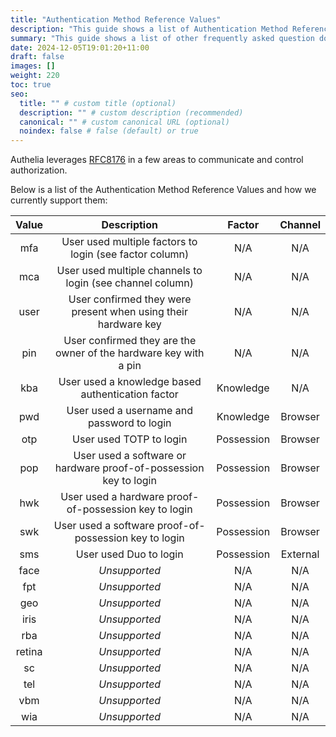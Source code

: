 ```yaml
---
title: "Authentication Method Reference Values"
description: "This guide shows a list of Authentication Method Reference Values based on RFC8176 and how they are implemented within Authelia"
summary: "This guide shows a list of other frequently asked question documents as well as some general ones."
date: 2024-12-05T19:01:20+11:00
draft: false
images: []
weight: 220
toc: true
seo:
  title: "" # custom title (optional)
  description: "" # custom description (recommended)
  canonical: "" # custom canonical URL (optional)
  noindex: false # false (default) or true
---
```


Authelia leverages [RFC8176] in a few areas to communicate and control authorization.

Below is a list of the Authentication Method Reference Values and how we currently support them:

| Value  |                            Description                            |   Factor   | Channel  |
|:------:|:-----------------------------------------------------------------:|:----------:|:--------:|
|  mfa   |      User used multiple factors to login (see factor column)      |    N/A     |   N/A    |
|  mca   |     User used multiple channels to login (see channel column)     |    N/A     |   N/A    |
|  user  |  User confirmed they were present when using their hardware key   |    N/A     |   N/A    |
|  pin   | User confirmed they are the owner of the hardware key with a pin  |    N/A     |   N/A    |
|  kba   |         User used a knowledge based authentication factor         | Knowledge  |   N/A    |
|  pwd   |            User used a username and password to login             | Knowledge  | Browser  |
|  otp   |                      User used TOTP to login                      | Possession | Browser  |
|  pop   | User used a software or hardware proof-of-possession key to login | Possession | Browser  |
|  hwk   |       User used a hardware proof-of-possession key to login       | Possession | Browser  |
|  swk   |       User used a software proof-of-possession key to login       | Possession | Browser  |
|  sms   |                      User used Duo to login                       | Possession | External |
|  face  |                           _Unsupported_                           |    N/A     |   N/A    |
|  fpt   |                           _Unsupported_                           |    N/A     |   N/A    |
|  geo   |                           _Unsupported_                           |    N/A     |   N/A    |
|  iris  |                           _Unsupported_                           |    N/A     |   N/A    |
|  rba   |                           _Unsupported_                           |    N/A     |   N/A    |
| retina |                           _Unsupported_                           |    N/A     |   N/A    |
|   sc   |                           _Unsupported_                           |    N/A     |   N/A    |
|  tel   |                           _Unsupported_                           |    N/A     |   N/A    |
|  vbm   |                           _Unsupported_                           |    N/A     |   N/A    |
|  wia   |                           _Unsupported_                           |    N/A     |   N/A    |


[RFC8176]: https://datatracker.ietf.org/doc/html/rfc8176
